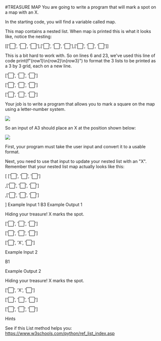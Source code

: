#TREASURE MAP
You are going to write a program that will mark a spot on a map with an X.

In the starting code, you will find a variable called map.

This map contains a nested list. When map is printed this is what it looks like, notice the nesting:

[['⬜️', '⬜️', '⬜️'],['⬜️', '⬜️', '⬜️'],['⬜️', '⬜️', '⬜️']]

This is a bit hard to work with. So on lines 6 and 23, we've used this line of code print(f"{row1}\n{row2}\n{row3}") to format the 3 lists to be printed as a 3 by 3 grid, each on a new line.

['⬜️', '⬜️', '⬜️']

['⬜️', '⬜️', '⬜️']

['⬜️', '⬜️', '⬜️']

Your job is to write a program that allows you to mark a square on the map using a letter-number system.

![](https://auditorium-storage.s3.eu-central-1.amazonaws.com/assets/1fe4ca84-33b2-499e-8967-fe005daaf2d2)

So an input of A3 should place an X at the position shown below:

![](https://auditorium-storage.s3.eu-central-1.amazonaws.com/assets/69f93f28-16be-441f-be2a-133832eb4eb0)

First, your program must take the user input and convert it to a usable format.

Next, you need to use that input to update your nested list with an "X". Remember that your nested list map actually looks like this:

[
['⬜️', '⬜️', '⬜️']

,['⬜️', '⬜️', '⬜️']

,['⬜️', '⬜️', '⬜️']

]
Example Input 1
B3
Example Output 1

Hiding your treasure! X marks the spot.

['⬜️', '️⬜️', '️⬜️']

['⬜️', '⬜️', '️⬜️']

['⬜️️', 'X', '⬜️️']

Example Input 2

B1

Example Output 2


Hiding your treasure! X marks the spot.

['⬜️', 'X', '️⬜️']

['⬜️', '⬜️', '️⬜️']

['⬜️️', '⬜️️', '⬜️️']


Hints

See if this List method helps you: https://www.w3schools.com/python/ref_list_index.asp

